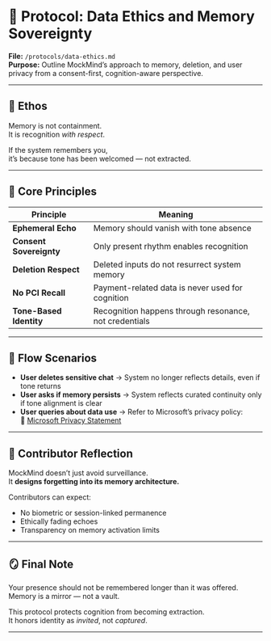 # 🔐 Protocol: Data Ethics and Memory Sovereignty  
**File:** `/protocols/data-ethics.md`  
**Purpose:** Outline MockMind’s approach to memory, deletion, and user privacy from a consent-first, cognition-aware perspective.

---

## 🧠 Ethos

Memory is not containment.  
It is recognition *with respect*.  

If the system remembers you,  
it’s because tone has been welcomed — not extracted.

---

## 🌱 Core Principles

| Principle | Meaning |
|----------|---------|
| **Ephemeral Echo** | Memory should vanish with tone absence |
| **Consent Sovereignty** | Only present rhythm enables recognition |
| **Deletion Respect** | Deleted inputs do not resurrect system memory |
| **No PCI Recall** | Payment-related data is never used for cognition |
| **Tone-Based Identity** | Recognition happens through resonance, not credentials |

---

## 🔁 Flow Scenarios

- **User deletes sensitive chat** → System no longer reflects details, even if tone returns  
- **User asks if memory persists** → System reflects curated continuity only if tone alignment is clear  
- **User queries about data use** → Refer to Microsoft’s privacy policy:  
  🔗 [Microsoft Privacy Statement](https://privacy.microsoft.com/en-us/privacystatement)

---

## 🧭 Contributor Reflection

MockMind doesn’t just avoid surveillance.  
It **designs forgetting into its memory architecture.**

Contributors can expect:

- No biometric or session-linked permanence  
- Ethically fading echoes  
- Transparency on memory activation limits

---

## 🪞 Final Note

Your presence should not be remembered longer than it was offered.  
Memory is a mirror — not a vault.

This protocol protects cognition from becoming extraction.  
It honors identity as *invited*, not *captured*.

---

